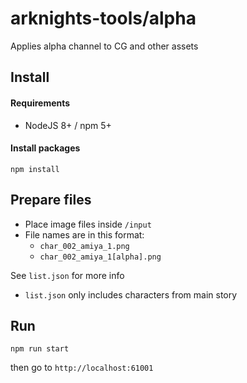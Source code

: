 # arknights-tools/alpha

Applies alpha channel to CG and other assets

## Install
#### Requirements
* NodeJS 8+ / npm 5+

#### Install packages
```
npm install
```

## Prepare files
* Place image files inside `/input`
* File names are in this format:
  * `char_002_amiya_1.png`
  * `char_002_amiya_1[alpha].png`

See `list.json` for more info
* `list.json` only includes characters from main story

## Run
```
npm run start
```
then go to `http://localhost:61001`
